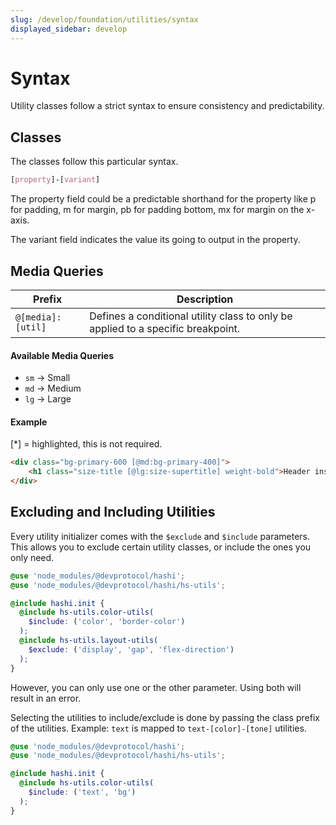 ```yaml
---
slug: /develop/foundation/utilities/syntax
displayed_sidebar: develop
---
```

# Syntax
Utility classes follow a strict syntax to ensure consistency and predictability.

## Classes
The classes follow this particular syntax.
```scss
[property]-[variant]
```
The property field could be a predictable shorthand for the property like p for padding, m for margin, pb for padding bottom, mx for margin on the x-axis.

The variant field indicates the value its going to output in the property.

## Media Queries
| Prefix            | Description                                                                      |
|-------------------|----------------------------------------------------------------------------------|
| `@[media]:[util]` | Defines a conditional utility class to only be applied to a specific breakpoint. |

#### Available Media Queries

- `sm` -> Small
- `md` -> Medium
- `lg` -> Large

#### Example
[*] = highlighted, this is not required.
```html
<div class="bg-primary-600 [@md:bg-primary-400]">
    <h1 class="size-title [@lg:size-supertitle] weight-bold">Header inside a card</h1>
</div>
```

## Excluding and Including Utilities
Every utility initializer comes with the `$exclude` and `$include` parameters. This allows you to exclude certain
utility classes, or include the ones you only need.

```scss
@use 'node_modules/@devprotocol/hashi';
@use 'node_modules/@devprotocol/hashi/hs-utils';

@include hashi.init {
  @include hs-utils.color-utils(
    $include: ('color', 'border-color')
  );
  @include hs-utils.layout-utils(
    $exclude: ('display', 'gap', 'flex-direction')
  );
}
```

However, you can only use one or the other parameter. Using both will result in an error.

Selecting the utilities to include/exclude is done by passing the class prefix of the utilities. Example: `text`
is mapped to `text-[color]-[tone]` utilities.

```scss
@use 'node_modules/@devprotocol/hashi';
@use 'node_modules/@devprotocol/hashi/hs-utils';

@include hashi.init {
  @include hs-utils.color-utils(
    $include: ('text', 'bg')
  );
}
```